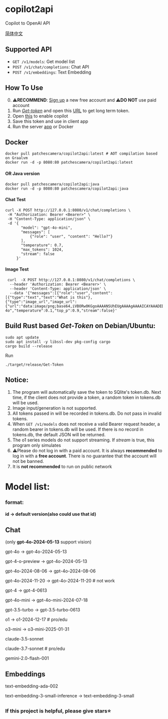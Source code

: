 # copilot2api
Copilot to OpenAI API

 <a href="README_ZH.md">简体中文</a>
 
## Supported API

- `GET /v1/models`: Get model list
- `POST /v1/chat/completions`: Chat API
- `POST /v1/embeddings`: Text Embedding

## How To Use
0. ⚠**RECOMMEND**: <a href="https://github.com/signup">Sign up</a> a new free account and ⚠**DO NOT** use paid account
1. Run *<a href="https://github.com/patchescamerababy/copilot2api/releases">Get-token</a>* and open this <a href="https://github.com/login/device">URL</a> to get long term token.
2. Open <a href="https://github.com/copilot">this</a> to enable copilot
3. Save this token and use in client app
4. Run the server <a href="https://github.com/patchescamerababy/copilot2api/releases/">app</a> or Docker

## Docker 

    docker pull patchescamera/copilot2api:latest # AOT compilation based on Graalvm
    docker run -d -p 8080:80 patchescamera/copilot2api:latest
    
#### OR Java version

    docker pull patchescamera/copilot2api:java
    docker run -d -p 8080:80 patchescamera/copilot2api:java

#### Chat Test
    curl -X POST http://127.0.0.1:8080/v1/chat/completions \
     -H "Authorization: Bearer <Bearer>" \
     -H "Content-Type: application/json" \
     -d '{
           "model": "gpt-4o-mini",
           "messages": [
               {"role": "user", "content": "Hello?"}
           ],
           "temperature": 0.7,
           "max_tokens": 1024,
           "stream": false
         }'
         
#### Image Test
     curl  -X POST http://127.0.0.1:8080/v1/chat/completions \
      --header 'Authorization: Bearer <Bearer>' \
      --header 'Content-Type: application/json' \
      --data '{"messages":[{"role":"user","content":[{"type":"text","text":"What is this"},{"type":"image_url","image_url":{"url":"data:image/png;base64,iVBORw0KGgoAAAANSUhEUgAAAAgAAAAICAYAAADED76LAAAABGdBTUEAALGPC/xhBQAAAEBJREFUGNNjYACCBAWF/yCMzmaACVy4cOG/g4MDWAJEw9hwBTBBZAxXECwtjVUBSBxuDboiFEl0RVglkRUxkAoA6pU6bjl6zpsAAAAASUVORK5CYII="}}]}],"model":"gpt-4o","temperature":0.1,"top_p":0.9,"stream":false}'
## Build Rust based ***Get-Token*** on Debian/Ubuntu:
    sudo apt update
    sudo apt install -y libssl-dev pkg-config cargo
    cargo build --release

Run
     
    ./target/release/Get-Token
     
## Notice:
1. The program will automatically save the token to SQlite's token.db. Next time, if the client does not provide a token, a random token in tokens.db will be used.
2. Image input/generation is not supported.
3. All tokens passed in will be recorded in tokens.db. Do not pass in invalid tokens.
4. When `GET /v1/models` does not receive a valid Bearer request header, a random bearer in tokens.db will be used. If there is no record in tokens.db, the default JSON will be returned.
5. The o1 series models do not support streaming. If *stream* is true, this program only simulates
6. ⚠Please do not log in with a paid account. It is always **recommended** to log in with a **free account**. There is no guarantee that the account will not be banned.
7. It is **not recommended** to run on public network 

# Model list:

### format:
 
#### id -> default version(also could use that id)

## Chat 
(only
**gpt-4o-2024-05-13**
support vision)

gpt-4o -> gpt-4o-2024-05-13

gpt-4-o-preview -> gpt-4o-2024-05-13

gpt-4o-2024-08-06 -> gpt-4o-2024-08-06

gpt-4o-2024-11-20 -> gpt-4o-2024-11-20 # not work

gpt-4 -> gpt-4-0613

gpt-4o-mini -> gpt-4o-mini-2024-07-18

gpt-3.5-turbo -> gpt-3.5-turbo-0613

o1 -> o1-2024-12-17  # pro/edu

o3-mini -> o3-mini-2025-01-31

claude-3.5-sonnet

claude-3.7-sonnet # pro/edu

gemini-2.0-flash-001

## Embeddings

text-embedding-ada-002

text-embedding-3-small-inference -> text-embedding-3-small
## 

### If this project is helpful, please give stars⭐
